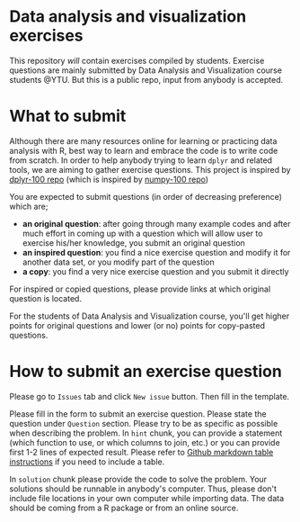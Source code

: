 # Data analysis and visualization exercises

This repository *will* contain exercises compiled by students. Exercise questions are mainly submitted by Data Analysis and Visualization course students @YTU. But this is a public repo, input from anybody is accepted.

# What to submit

Although there are many resources online for learning or practicing data analysis with R, best way to learn and embrace the code is to write code from scratch. In order to help anybody trying to learn `dplyr` and related tools, we are aiming to gather exercise questions. This project is inspired by [dplyr-100 repo](https://github.com/mrchypark/dplyr-100) (which is inspired by [numpy-100 repo](https://github.com/rougier/numpy-100))

You are expected to submit questions (in order of decreasing preference) which are;

* **an original question**: after going through many example codes and after much effort in coming up with a question which will allow user to exercise his/her knowledge, you submit an original question
* **an inspired question**: you find a nice exercise question and modify it for another data set, or you modify part of the question
* **a copy**: you find a very nice exercise question and you submit it directly

For inspired or copied questions, please provide links at which original question is located.

For the students of Data Analysis and Visualization course, you'll get higher points for original questions and lower (or no) points for copy-pasted questions.  

# How to submit an exercise question

Please go to `Issues` tab and click `New issue` button. Then fill in the template.

Please fill in the form to submit an exercise question. Please state the question under `Question` section. Please try to be as specific as possible when describing the problem. In `hint` chunk, you can provide a statement (which function to use, or which columns to join, etc.) or you can provide first 1-2 lines of expected result. Please refer to [Github markdown table instructions](https://help.github.com/articles/organizing-information-with-tables/) if you need to include a table.

In `solution` chunk please provide the code to solve the problem. Your solutions should be runnable in anybody's computer. Thus, please don't include file locations in your own computer while importing data. The data should be coming from a R package or from an online source.
